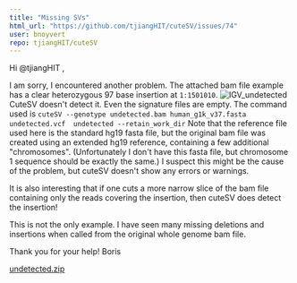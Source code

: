 ```yaml
---
title: "Missing SVs"
html_url: "https://github.com/tjiangHIT/cuteSV/issues/74"
user: bnoyvert
repo: tjiangHIT/cuteSV
---
```


Hi @tjiangHIT ,

I am sorry, I encountered another problem. The attached bam file example has a clear heterozygous 97 base insertion at `1:1501010`.
![IGV_undetected](https://user-images.githubusercontent.com/97630376/154115648-e43cf69e-9c46-4e26-b2a5-d9c8cd5eecbd.png)
CuteSV doesn't detect it. Even the signature files are empty.
The command used is 
`cuteSV --genotype undetected.bam human_g1k_v37.fasta undetected.vcf  undetected --retain_work_dir`
Note that the reference file used here is the standard hg19 fasta file, but the original bam file was created using an extended hg19 reference, containing a few additional "chromosomes". (Unfortunately I don't have this fasta file, but chromosome 1 sequence should be exactly the same.) I suspect this might be the cause of the problem, but cuteSV doesn't show any errors or warnings.

It is also interesting that if one cuts a more narrow slice of the bam file containing only the reads covering the insertion, then cuteSV does detect the insertion!

This is not the only example. I have seen many missing deletions and insertions when called from the original whole genome bam file.

Thank you for your help!
Boris

[undetected.zip](https://github.com/tjiangHIT/cuteSV/files/8073511/undetected.zip)